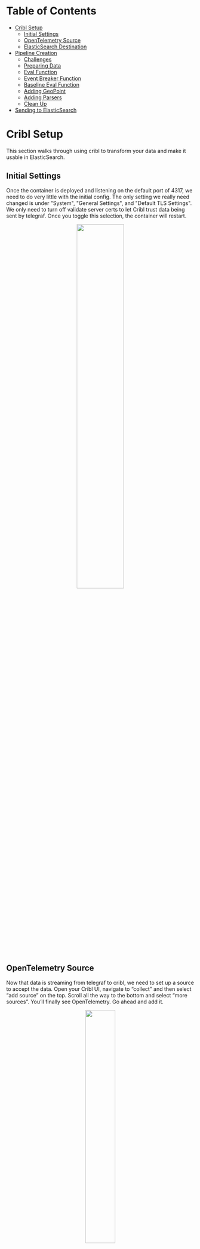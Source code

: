 # Table of Contents

* [Cribl Setup](cribl_setup)
  * [Initial Settings](#initial-settings)
  * [OpenTelemetry Source](#opentelemetry-source)
  * [ElasticSearch Destination](#elasticsearch-destination)
* [Pipeline Creation](#pipeline-creation)
  * [Challenges](#challenges)
  * [Preparing Data](#preparing-data)
  * [Eval Function](#eval-function)
  * [Event Breaker Function](#event-breaker-function)
  * [Baseline Eval Function](#baseline-eval-function)
  * [Adding GeoPoint](#adding-geopoint)
  * [Adding Parsers](#adding-parsers)
  * [Clean Up](#clean-up)
* [Sending to ElasticSearch](#sending-to-elasticsearch)

# Cribl Setup

This section walks through using cribl to transform your data and make it usable in ElasticSearch.

## Initial Settings

Once the container is deployed and listening on the default port of 4317, we need to do very little with the initial config. The only setting we really need changed is under 
"System", "General Settings", and "Default TLS Settings". We only need to turn off validate server certs to let Cribl trust data being sent by telegraf. Once you toggle this selection,
the container will restart.

<p align="center">
<img src="https://github.com/model-driven-devops/MDT-Cribl/assets/65776483/e6a99bb4-c715-4ba0-a906-da48531998ba" width="50%" height="50%">
</p>


## OpenTelemetry Source

Now that data is streaming from telegraf to cribl, we need to set up a source to accept the data. Open your Cribl UI, navigate to “collect” and then select “add source” on the top. Scroll all the way to the bottom and select “more sources”. You’ll finally see OpenTelemetry. Go ahead and add it.

<p align="center">
<img src="https://github.com/model-driven-devops/MDT-Cribl/assets/65776483/812986d1-05b1-434d-ba38-15a149b1c2a3" width="40%" height=40%">
</p>

Once you add it, move your mouse over it and you’ll get the option to configure the source. Under General Settings, you just need to set the IP to listen 
on 0.0.0.0 and set the port to whatever port your container has open to ingest data. The default is 4317. The protocol is gRPC and should already be set.

<p align="center">
<img src="https://github.com/model-driven-devops/MDT-Cribl/assets/65776483/e0b16ce9-6ef2-470f-8582-d5d5d837cfd0" width="40%" height="40%">
</p>

Next, you can select “Authentication” and set it to “none”. Since we are not using a production environment and have not set up any type of TLS settings,
we need to make sure we also set the server side settings to disable.

<p align="center">
<img src="https://github.com/model-driven-devops/MDT-Cribl/assets/65776483/4d60cd75-a46a-44e4-969c-f46c4007b25b" width="40%" height="40%">
</p>

Thats it. Thats all it takes to set up the OpenTelemetry data source. If you want to verify events are coming in, you can select the status, charts, or live data
tabs. You should see data coming in. If you check the ”Live Data” tab, you’ll notice it has a default filter expression to display only the OpenTelemetry data.
It’s worth while to copy this expression since we can use it later to filter “__inputID=='open_telemetry:1”

<p align="center">
<img src="https://github.com/model-driven-devops/MDT-Cribl/assets/65776483/67222c09-9144-4c36-98aa-c496372b09b7" width="40%" height="40%">
</p>

## ElasticSearch Destination

While we are setting up our source, we may as well set up our elasticsearch destination. I would highely recommend not sending data to it until you create your
pipeline though. Back in your collect menu, select "add destination". Find the option to add "ElasticSearch".

<p align="center">
<img src="https://github.com/model-driven-devops/MDT-Cribl/assets/65776483/d62a5431-bab0-4292-a041-927bd52546bb" width="40%" height="40%">
</p>

The settings are pretty straight forward (just like OpenTelemetry). The URL to send data to your Elastic API is https://es01:9200/_bulk. We are able to use es01 since 
all our containers are running on the same host. Name the data stream anything you'd like. You can give it a clever name like "Telemetry" or "mdt". The Username and
Password will match whatever you defined in your docker config. 

<p align="center">
<img src="https://github.com/model-driven-devops/MDT-Cribl/assets/65776483/4c5e1b01-3cbf-41fd-91aa-b14df06fb49b" width="40%" height="40%">
</p>

And of course, because we all love to sacrifice security for productivity, select the advanced settings and turn off "validate server certs". Once you're done you can go ahead and 
select add or save.

<p align="center">
<img src="https://github.com/model-driven-devops/MDT-Cribl/assets/65776483/59fef724-e396-4676-9c04-f86ba102b27b" width="40%" height="40%">
</p>

We are not sending any data yet, but you should be able to select "Logs" and check if cribl was able to establish a connection to ElasticSearch. If not, we can kick the can down the 
road and worry about troubleshooting that later.

## Pipeline Creation

### Challenges

Now this is the fun and frustrating part of telemetry. We need to make our data useful. If you don’t take time to do this, you’ll spend cycles trying to create 
visualizations that will never tell the story you really want to tell. This gets tricky with MDT and OpenTelemetry, because the data is sent as one 
massive JSON schema with multiple embedded arrays, the useable metrics being buried deep inside the schema. Here is the interface statistics output for a single 
interface on a single device. You can expand the section below.

<details>

<summary>Interface Statistics Output</summary>
 [{"instrumentation_library":{"name":"unknown","version":"unknown"},"metrics":[{"name":"Cisco-IOS-XE-interfaces-oper:interfaces/interface/statistics_tx_kbps","description":"","unit":"","data":{"data_points":[{"attributes":{"source":"site1-rtr1","subscription":"301","host":"f054a84bef4c","name":"GigabitEthernet2","path":"Cisco-IOS-XE-interfaces-oper:interfaces/interface/statistics"},"time_unix_nano":1700500278651000000,"exemplars":[],"value":3}]},"__type":"gauge"},{"name":"Cisco-IOS-XE-interfaces-oper:interfaces/interface/statistics_num_flaps","description":"","unit":"","data":{"data_points":[{"attributes":{"host":"f054a84bef4c","name":"GigabitEthernet2","path":"Cisco-IOS-XE-interfaces-oper:interfaces/interface/statistics","source":"site1-rtr1","subscription":"301"},"time_unix_nano":1700500278651000000,"exemplars":[],"value":0}]},"__type":"gauge"},{"name":"Cisco-IOS-XE-interfaces-oper:interfaces/interface/statistics_in_octets","description":"","unit":"","data":{"data_points":[{"attributes":{"host":"f054a84bef4c","name":"GigabitEthernet2","path":"Cisco-IOS-XE-interfaces-oper:interfaces/interface/statistics","source":"site1-rtr1","subscription":"301"},"time_unix_nano":1700500278651000000,"exemplars":[],"value":1815370463}]},"__type":"gauge"},{"name":"Cisco-IOS-XE-interfaces-oper:interfaces/interface/statistics_in_unicast_pkts","description":"","unit":"","data":{"data_points":[{"attributes":{"name":"GigabitEthernet2","path":"Cisco-IOS-XE-interfaces-oper:interfaces/interface/statistics","source":"site1-rtr1","subscription":"301","host":"f054a84bef4c"},"time_unix_nano":1700500278651000000,"exemplars":[],"value":3721050}]},"__type":"gauge"},{"name":"Cisco-IOS-XE-interfaces-oper:interfaces/interface/statistics_out_discards","description":"","unit":"","data":{"data_points":[{"attributes":{"name":"GigabitEthernet2","path":"Cisco-IOS-XE-interfaces-oper:interfaces/interface/statistics","source":"site1-rtr1","subscription":"301","host":"f054a84bef4c"},"time_unix_nano":1700500278651000000,"exemplars":[],"value":0}]},"__type":"gauge"},{"name":"Cisco-IOS-XE-interfaces-oper:interfaces/interface/statistics_rx_pps","description":"","unit":"","data":{"data_points":[{"attributes":{"name":"GigabitEthernet2","path":"Cisco-IOS-XE-interfaces-oper:interfaces/interface/statistics","source":"site1-rtr1","subscription":"301","host":"f054a84bef4c"},"time_unix_nano":1700500278651000000,"exemplars":[],"value":2}]},"__type":"gauge"},{"name":"Cisco-IOS-XE-interfaces-oper:interfaces/interface/statistics_out_unicast_pkts","description":"","unit":"","data":{"data_points":[{"attributes":{"subscription":"301","host":"f054a84bef4c","name":"GigabitEthernet2","path":"Cisco-IOS-XE-interfaces-oper:interfaces/interface/statistics","source":"site1-rtr1"},"time_unix_nano":1700500278651000000,"exemplars":[],"value":3653323}]},"__type":"gauge"},{"name":"Cisco-IOS-XE-interfaces-oper:interfaces/interface/statistics_out_errors","description":"","unit":"","data":{"data_points":[{"attributes":{"host":"f054a84bef4c","name":"GigabitEthernet2","path":"Cisco-IOS-XE-interfaces-oper:interfaces/interface/statistics","source":"site1-rtr1","subscription":"301"},"time_unix_nano":1700500278651000000,"exemplars":[],"value":0}]},"__type":"gauge"},{"name":"Cisco-IOS-XE-interfaces-oper:interfaces/interface/statistics_in_unknown_protos_64","description":"","unit":"","data":{"data_points":[{"attributes":{"subscription":"301","host":"f054a84bef4c","name":"GigabitEthernet2","path":"Cisco-IOS-XE-interfaces-oper:interfaces/interface/statistics","source":"site1-rtr1"},"time_unix_nano":1700500278651000000,"exemplars":[],"value":0}]},"__type":"gauge"},{"name":"Cisco-IOS-XE-interfaces-oper:interfaces/interface/statistics_in_multicast_pkts","description":"","unit":"","data":{"data_points":[{"attributes":{"subscription":"301","host":"f054a84bef4c","name":"GigabitEthernet2","path":"Cisco-IOS-XE-interfaces-oper:interfaces/interface/statistics","source":"site1-rtr1"},"time_unix_nano":1700500278651000000,"exemplars":[],"value":0}]},"__type":"gauge"},{"name":"Cisco-IOS-XE-interfaces-oper:interfaces/interface/statistics_in_discards","description":"","unit":"","data":{"data_points":[{"attributes":{"path":"Cisco-IOS-XE-interfaces-oper:interfaces/interface/statistics","source":"site1-rtr1","subscription":"301","host":"f054a84bef4c","name":"GigabitEthernet2"},"time_unix_nano":1700500278651000000,"exemplars":[],"value":0}]},"__type":"gauge"},{"name":"Cisco-IOS-XE-interfaces-oper:interfaces/interface/statistics_in_errors","description":"","unit":"","data":{"data_points":[{"attributes":{"subscription":"301","host":"f054a84bef4c","name":"GigabitEthernet2","path":"Cisco-IOS-XE-interfaces-oper:interfaces/interface/statistics","source":"site1-rtr1"},"time_unix_nano":1700500278651000000,"exemplars":[],"value":0}]},"__type":"gauge"},{"name":"Cisco-IOS-XE-interfaces-oper:interfaces/interface/statistics_out_multicast_pkts","description":"","unit":"","data":{"data_points":[{"attributes":{"path":"Cisco-IOS-XE-interfaces-oper:interfaces/interface/statistics","source":"site1-rtr1","subscription":"301","host":"f054a84bef4c","name":"GigabitEthernet2"},"time_unix_nano":1700500278651000000,"exemplars":[],"value":0}]},"__type":"gauge"},{"name":"Cisco-IOS-XE-interfaces-oper:interfaces/interface/statistics_tx_pps","description":"","unit":"","data":{"data_points":[{"attributes":{"name":"GigabitEthernet2","path":"Cisco-IOS-XE-interfaces-oper:interfaces/interface/statistics","source":"site1-rtr1","subscription":"301","host":"f054a84bef4c"},"time_unix_nano":1700500278651000000,"exemplars":[],"value":1}]},"__type":"gauge"},{"name":"Cisco-IOS-XE-interfaces-oper:interfaces/interface/statistics_in_crc_errors","description":"","unit":"","data":{"data_points":[{"attributes":{"host":"f054a84bef4c","name":"GigabitEthernet2","path":"Cisco-IOS-XE-interfaces-oper:interfaces/interface/statistics","source":"site1-rtr1","subscription":"301"},"time_unix_nano":1700500278651000000,"exemplars":[],"value":0}]},"__type":"gauge"},{"name":"Cisco-IOS-XE-interfaces-oper:interfaces/interface/statistics_in_broadcast_pkts","description":"","unit":"","data":{"data_points":[{"attributes":{"name":"GigabitEthernet2","path":"Cisco-IOS-XE-interfaces-oper:interfaces/interface/statistics","source":"site1-rtr1","subscription":"301","host":"f054a84bef4c"},"time_unix_nano":1700500278651000000,"exemplars":[],"value":0}]},"__type":"gauge"},{"name":"Cisco-IOS-XE-interfaces-oper:interfaces/interface/statistics_in_unknown_protos","description":"","unit":"","data":{"data_points":[{"attributes":{"host":"f054a84bef4c","name":"GigabitEthernet2","path":"Cisco-IOS-XE-interfaces-oper:interfaces/interface/statistics","source":"site1-rtr1","subscription":"301"},"time_unix_nano":1700500278651000000,"exemplars":[],"value":0}]},"__type":"gauge"},{"name":"Cisco-IOS-XE-interfaces-oper:interfaces/interface/statistics_out_octets","description":"","unit":"","data":{"data_points":[{"attributes":{"host":"f054a84bef4c","name":"GigabitEthernet2","path":"Cisco-IOS-XE-interfaces-oper:interfaces/interface/statistics","source":"site1-rtr1","subscription":"301"},"time_unix_nano":1700500278651000000,"exemplars":[],"value":485148603}]},"__type":"gauge"},{"name":"Cisco-IOS-XE-interfaces-oper:interfaces/interface/statistics_out_broadcast_pkts","description":"","unit":"","data":{"data_points":[{"attributes":{"subscription":"301","host":"f054a84bef4c","name":"GigabitEthernet2","path":"Cisco-IOS-XE-interfaces-oper:interfaces/interface/statistics","source":"site1-rtr1"},"time_unix_nano":1700500278651000000,"exemplars":[],"value":0}]},"__type":"gauge"},{"name":"Cisco-IOS-XE-interfaces-oper:interfaces/interface/statistics_rx_kbps","description":"","unit":"","data":{"data_points":[{"attributes":{"host":"f054a84bef4c","name":"GigabitEthernet2","path":"Cisco-IOS-XE-interfaces-oper:interfaces/interface/statistics","source":"site1-rtr1","subscription":"301"},"time_unix_nano":1700500278651000000,"exemplars":[],"value":1}]},"__type":"gauge"},{"name":"Cisco-IOS-XE-interfaces-oper:interfaces/interface/statistics_in_discards_64","description":"","unit":"","data":{"data_points":[{"attributes":{"source":"site1-rtr1","subscription":"301","host":"f054a84bef4c","name":"GigabitEthernet2","path":"Cisco-IOS-XE-interfaces-oper:interfaces/interface/statistics"},"time_unix_nano":1700500278651000000,"exemplars":[],"value":0}]},"__type":"gauge"},{"name":"Cisco-IOS-XE-interfaces-oper:interfaces/interface/statistics_in_errors_64","description":"","unit":"","data":{"data_points":[{"attributes":{"host":"f054a84bef4c","name":"GigabitEthernet2","path":"Cisco-IOS-XE-interfaces-oper:interfaces/interface/statistics","source":"site1-rtr1","subscription":"301"},"time_unix_nano":1700500278651000000,"exemplars":[],"value":0}]},"__type":"gauge"},{"name":"Cisco-IOS-XE-interfaces-oper:interfaces/interface/statistics_out_octets_64","description":"","unit":"","data":{"data_points":[{"attributes":{"host":"f054a84bef4c","name":"GigabitEthernet2","path":"Cisco-IOS-XE-interfaces-oper:interfaces/interface/statistics","source":"site1-rtr1","subscription":"301"},"time_unix_nano":1700500278651000000,"exemplars":[],"value":485148603}]},"__type":"gauge"}],"schema_url":""}]
</details>

To make it easier to see how deeply the data is embedded, here is a partial JSON representation of just two statistic data points:

```
{
  "resource": {
    "dropped_attributes_count": 0,
    "attributes": {}
  },
  "instrumentation_library_metrics": [
    {
      "instrumentation_library": {
        "name": "unknown",
        "version": "unknown"
      },
      "metrics": [
        {
          "name": "Cisco-IOS-XE-interfaces-oper:interfaces/interface/statistics_tx_kbps",
          "description": "",
          "unit": "",
          "data": {
            "data_points": [
              {
                "attributes": {
                  "source": "site1-rtr1",
                  "subscription": "301",
                  "host": "f054a84bef4c",
                  "name": "GigabitEthernet2",
                  "path": "Cisco-IOS-XE-interfaces-oper:interfaces/interface/statistics"
                },
                "time_unix_nano": 1700500278651000000,
                "exemplars": [],
                "value": 3
              }
            ]
          },
          "__type": "gauge"
        },
        {
          "name": "Cisco-IOS-XE-interfaces-oper:interfaces/interface/statistics_num_flaps",
          "description": "",
          "unit": "",
          "data": {
            "data_points": [
              {
                "attributes": {
                  "host": "f054a84bef4c",
                  "name": "GigabitEthernet2",
                  "path": "Cisco-IOS-XE-interfaces-oper:interfaces/interface/statistics",
                  "source": "site1-rtr1",
                  "subscription": "301"
                },
                "time_unix_nano": 1700500278651000000,
                "exemplars": [],
                "value": 0
              }
            ]
          },
          "__type": "gauge"
        },
```
You’ll notice a few things (or maybe you won’t so I’ll point it out).
- There is a lot of useless data and data fields. The resource, __type, and instrumentation library fields are not even giving us any actual data. 
- Everything is buried under the “instrumentation_library_metrics" field, which is a very annoying name to use when you’re creating visualizations because whether
its interface statistics or SLA telemetry, it all gets put under this field.
- The simple data we need is distributed in multiple arrays. If we want to see the <b>statistics_tx_kbps</b> for the <b>site1-rtr1</b> router coming in from <b>GigabitEthernet2</b>,
  eachpiece of data is different layers of the schema.
  - The name of the statistic is under instrumentation_library_metrics[0].metrics[0].name and displayed as the full xpath.
  - The name of the device is under instrumentation_library_metrics[0].metrics[0].data.data_points[0].attributes.source
  - The value associated with statistics_tx_kbps is under instrumentation_library_metrics[0].metrics[0].data.data_points[0].value
 
To make this more challenging, because the arrays are embedded, you need to use the number to identify where in the array your data is. For example the value of statistics_num_flaps
would be instrumentation_library_metrics[0].metrics[1].data.data_points[1].value. The next data point would be instrumentation_library_metrics[0].metrics[2].data.data_points[2].value
and so on. Not only do visualizations become extremely hard to create, but using any standard function to break apart the data without having to write javascript expressions that 
iterate through the array is frustrating. 

Enough with the problems, lets talk about the solution!

## Preparing data

Cribl has extremely powerful built in functions, and I tried just about everything before figuring this out. The JSON event breaker is where we want to start. This basically lets you 
define a field in your schema and when data runs through your pipeline, cribl will break each of those fields into their own events. For example, the massive interface statistic 
schema above is treated as one event. You’ll notice that the path to the data we need is under the <i>instrumentation_library_metrics[0].metrics[0]</i> field. If we set our event 
breaker to the metrics field, we should get separate events we can filter on. 

You may be thinking “No duh. Why wasn’t this the first thing you tried?”. Well it was and it didn’t work. Why didn’t it work? because dealing with JSON schema and streaming data 
makes my eyes bleed so I failed to notice this “Limitations” notice in the documentation:

https://docs.cribl.io/stream/event-breaker-function/

> The Event Breaker Function operates only on data in _raw. For other events, move the array to _raw and stringify it before applying this Function.

It just so happens our data is not in _raw and not stringified, so the first thing we need to do is put it in _raw and stringify it. In your collect window, mouse over the middle of 
the line connecting your source and destination. You will see the “pipeline” box. Go ahead and select it.

<p align="center">
<img src="https://github.com/model-driven-devops/MDT-Cribl/assets/65776483/110b4c22-5a14-4a80-85e4-1c804ac37834" width="40%" height="40%">
</p>

You’ll be presented with the option of a bunch of pre-built pipelines created by engineers who probably ran into all the same issues we ran into. You can use your main pipeline, or 
you can create a new one by selecting “Create Pipeline” in the top right corner.

<p align="center">
 <img src="https://github.com/model-driven-devops/MDT-Cribl/assets/65776483/8509baec-cbf6-438c-95c6-6d7265deeb4c" width="50%" height="50%" alt="Pipeline Creation Window">
</p>

Now we want to capture some sample data to test against as we create our pipeline. Select “Capture Data”.

<p align="center">
<img src="https://github.com/model-driven-devops/MDT-Cribl/assets/65776483/b1448a00-bced-4e3f-8c03-eb1c390b06e7" width="50%" height="50%">
</p>

Once you select capture data, you can use that expression you copied earlier to only capture the OpenTelemetry data.

```
__inputId=='open_telemetry:1'
```

<p align="center">
<img src="https://github.com/model-driven-devops/MDT-Cribl/assets/65776483/65abf433-6c09-4a38-bc75-ec904cf427cd" width="50%" height="50%">
</p>

You should see the data start to come in. Based on the number you set in the event capture, you should see that amount of events. Save the sample file.

<p align="center">
<img src="https://github.com/model-driven-devops/MDT-Cribl/assets/65776483/c3de4fe4-d2fa-4abd-a4ad-df5a50535bae" width="50%" height="50%">
</p>

## Eval Function

Under the “Add Function”, we are going to select “Eval”.

<p align="center">
<img src="https://github.com/model-driven-devops/MDT-Cribl/assets/65776483/1ae1796d-caba-4773-8369-39c3c6653693" width="50%" height="50%">
</p>

To format all of our data to use the event breaker function, we are going to enter the following values for name and expression:
- Name: _raw
- Value Expression: JSON.stringify(instrumentation_library_metrics)
  
We are basically taking the entire schema that comes into cribl, placing it into a field called "raw" and turning it into one large string. If you’d like, you can go ahead and remove 
some of those empty fields as well. I added instrumentation_library_metrics, resource, unit, schema_url, and description just to clean 
things up a bit

<p align="center">
<img src="https://github.com/model-driven-devops/MDT-Cribl/assets/65776483/4681c530-79f1-4662-afd5-6f6d578c859e">
</p>

Once you save your initial function, take a look at the preview of your data. On the top you’ll see a toggle for IN/OUT. If you select OUT, you will see what the output of your 
function is. Now you will notice you have a raw field with all your data and the instrumentation_library_metrics field has been removed. The data is also grouped together as opposed 
to before the pipeline, where you could drill down into the schema. We basically turned it into a giant string.

| Before Function | After Function |
| --- | ---|
| <img src="https://github.com/model-driven-devops/MDT-Cribl/assets/65776483/71b677f1-bf7c-44f5-a5c8-450587bce90b"> | <img src="https://github.com/model-driven-devops/MDT-Cribl/assets/65776483/50c6c628-3255-4132-834a-59353ddfb6f4"> |

## Event Breaker Function

Now that we have the data in the corrected format, we can use the event breaker to turn the single event, large schema into a series of small events. We can select the same “Add 
Function” field. In any of these functions, you can use a filter to get more granular, but since we are just working with all data coming in, we can keep it set to true. “Under 
Existing or New”, select “New” and then under “Event Breaker Type” select JSON Array. We want to target the “Metrics” field as our breaker. You can leave everything else as default.

<p align="center">
<img src="https://github.com/model-driven-devops/MDT-Cribl/assets/65776483/04daa8fe-5407-4982-acfb-ed98cd6dd833" width="30%" height="30%">
</p>

Now take a look at your data. That looks better doesn’t it? In this example, we now have the Statistics_tx_kbps as its own event. From this point forward, the world is your oyster 
and you can cut up and manipulate your data however you want. Feel free to skip ahead or keep modifying your data.

<p align="center">
<img src="https://github.com/model-driven-devops/MDT-Cribl/assets/65776483/03217b7e-131e-488b-831d-9824e8dda312">
</p>

Go ahead click save and take a look at your data. It's beautiful.


## Baseline Eval Function

Now we have our data broken apart into individual events (woohoo!), lets start extracting the fields from our _raw schema that are consistant across all our different telemetry 
streams. This will make adding things like geopoints and parsers much easier to work with. Start by adding a new Eval function.

<p align="center">
<img src="https://github.com/model-driven-devops/MDT-Cribl/assets/65776483/2e80ff99-edc8-4899-ac78-66e265d9598a" width="50%" height="50%">
</p>

You can see in the screenshot, I used the full data path as my value expression to identifify what specefic field I was targeting. For example, the device name is nested under 
data.data_points[0].attributes.source. If you need to figure out your full data path, you can use the "simple preview" and expand each field until you find the fields you want to 
extract.

<p align="center">
<img src="https://github.com/model-driven-devops/MDT-Cribl/assets/65776483/1291467d-6ed0-49ab-be6d-145275f18f22" width="60%" height="60%">
</p>

For our baseline eval function, we only want to elevate the fields that are consistant across all of our telemetry events because this function will be applied to all telemetry data coming through this pipeline. We can use the filter later to make adjustments to our speceific data streams. Below is an example of the SLA event. 

<p align="center">
<img src="https://github.com/model-driven-devops/MDT-Cribl/assets/65776483/17e34db3-9367-4ae2-9119-87873bc8cea6" width="60%" height="60%">
</p>

You can see the fields consistent across both the interface event and SLA event are:

- data.data_points[0].value
- data.data_points[0].attributes.source
- data.data_points[0].attributes.name
- data.data_points[0].attributes.path

Here is a closer screenshot of the mapping. You can change the names to whatever you want here. For example, I changed the "name" field to "interface".

<p align="center">
<img src="https://github.com/model-driven-devops/MDT-Cribl/assets/65776483/0a7d9260-ab77-4ae1-98f7-14f5830c3679" width="60%" height="60%">
</p>

Once you save your function, take a look at how your data has changed:

| SLA Telemetry | Interface Telemetry |
| --- | ---|
| <img src="https://github.com/model-driven-devops/MDT-Cribl/assets/65776483/94087c84-c0a0-4f41-bcd2-e921ab76f447"> | <img src="https://github.com/model-driven-devops/MDT-Cribl/assets/65776483/2850ee35-69a3-4cb5-9e9d-d8b6ac8375e4"> |

Before we proceed, lets add one more field. Why? Well, when the data goes into elasticsearch, we want to easily identify what the value means. In our current data streams, we see a "name" field with a long path - Cisco-IOS-XE-interfaces-oper:interfaces/interface/statistics_in_errors_64. We don't need all that extra stuff. Select "add field" and as your "Value Expression" add the following:

```
name.substring(name.lastIndexOf('/') + 1)
```

This basically takes whatever is after the last "/" in your name field and gets rid of the other stuff. Next, we are going to take the new name and place it under the attributes field by using the following for "Name":

```
data.data_points[0].attributes.name
```

Why are we putting it there? Well later on, we will be using parsers to extract our remaining data, placing it under a field that identifies the type 
of telemetry it is. For example, all bgp speceifc data will get placed under bgp.datapoint and SLA data will get placed under sla.datapoint. To easily visualize 
our data, we want the name to easily describe the value. By adding this field, we will eventually end up with interface.statistics_tx_kbps or bgp.
connection_total_dropped.

<p align="center">
<img src="https://github.com/model-driven-devops/MDT-Cribl/assets/65776483/1bea7a9b-be96-42c0-aae0-89651fe1503f" width="60%" height="60%">
</p>

Now isn't that beautiful. Under our attributes field, 


## Adding GeoPoint

If you are like me, you appreciate good visuals. I love when I can see data on a map. To do so, you need to feed elasticsearch a GeoPoint for each device. This is not super easy to 
do and there isn't really anything built into cribl ourside of the GeoIP function, which for private networks isn't really useful. To add a GeoPoint as part of your pipeline, we need 
to use two deperate functions. First, we need to create a lookup table. In Cribl, navigate to "More" and select "Knowledge". 

<p align="center">
<img src="https://github.com/model-driven-devops/MDT-Cribl/assets/65776483/3308c2fc-dfe7-47f5-817f-56ba5cd8088c" width="60%" height="60%">
</p>

Select "Add Lookup File". You'll have the choice of uploading a csv or creating a new text file. In this scenario, select the new text file. I find it easier to set up the headers, 
saving it, and then editing the file instead of editing it as a text file. At a minimum, we need a field to contain our lookup data and a field for latitude and longitude. I went 
ahead and added a city and state field as well.

<p align="center">
<img src="https://github.com/model-driven-devops/MDT-Cribl/assets/65776483/8fda93a8-aa03-4027-94d2-c946bd289f24" width="60%" height="60%">
</p>

Now that we have our initial lookup columns set up, you can save it and open it again. When you open it, you'll have the option to change the "Edit Mode". Change 
it to "table" and lets start adding our data. For our small topology, I am using the router name as the lookup field. If you are doing this for a larger topology, you can use any data field that is being ingested.

<p align="center">
<img src="https://github.com/model-driven-devops/MDT-Cribl/assets/65776483/c2c56b90-9cf1-4c59-9169-06812e8c9f82" width="60%" height="60%">
</p>

Now we have our lookup table done. All we need to do is add the lookup function and point it to our table. Since we've taken the time to elevate some of the data fields, all we have to do is match the "source" field in our data with the "source" field in the lookup table.

<p align="center">
<img src="https://github.com/model-driven-devops/MDT-Cribl/assets/65776483/f546849e-40af-4058-bda9-d17564339d8d" width="60%" height="60%">
</p>

Now look at our data! Each event has the city, state, latitude, and longitude added. 

<p align="center">
<img src="https://github.com/model-driven-devops/MDT-Cribl/assets/65776483/b800e667-b38b-4647-b1c5-496351bc18f7" width="60%" height="60%">
</p>

### GeoPoint Eval Function

Now you would think sending fields titled "latitude" and "longitude" to elasticsearch would let you create amazing map visualizations, but no. There is more work to be done. There are many ways to do this, but since we are becoming cribl pipeline experts lets keep moving. For elasticsearch to recognize geopoint data, it needs to be sent in the correct format. Use another Eval function to merge the latitude and longitude into a single field called location. Make sure you use the + sign before both, otherwise they will be sent as a string.

<p align="center">
<img src="https://github.com/model-driven-devops/MDT-Cribl/assets/65776483/e8e031aa-573e-4ba9-9512-04fc05493ad5" width="60%" height="60%">
</p>

Placeholder. Need to figure out if Elasticsearch needs to be prepped.

## Adding Parsers

Alright, we're almost done. Now it's time to add our parsers to drop the rest of the data points into telemetry specefic catagories. Add a new parser function. In the filter field, we are going to target any event that has a similar path. This example with use BGP.

```
path.includes("Cisco-IOS-XE-bgp-oper:bgp-state-data")
```

Then we want to extract all data nested under the attributes field and append "bgp" to it so we can identify it. Our source will be:

```
data.data_points[0].attributes
```
and our destination will simply be "bgp".

<p align="center">
<img src="https://github.com/model-driven-devops/MDT-Cribl/assets/65776483/355c1123-62b3-435b-92ca-dce8d0b7a052" width="60%" height="60%">
</p>

We can also remove the source and path field since we already have those elevated. Now take a look at our data!

<p align="center">
<img src="https://github.com/model-driven-devops/MDT-Cribl/assets/65776483/a42fa6d1-4d89-4c77-925e-9ad1cec94cb4" width="60%" height="60%">
</p>

Go ahead and add a similar parser for each of your telemetry paths. Your pipeline should end up looking something like this:

<p align="center">
<img src="https://github.com/model-driven-devops/MDT-Cribl/assets/65776483/7922ae4c-7da6-476a-a68d-7d56324d4c65" width="60%" height="60%">
</p>

## Clean Up

One final eval function to clean everything up should do it. All we want to do is remove the fields we aren't using anymore. 

<p align="center">
<img src="https://github.com/model-driven-devops/MDT-Cribl/assets/65776483/4d78f5a3-c9fe-490d-a4bf-e8e18289dba3" width="60%" height="60%">
</p>

Now doesn't that look better!

<p align="center">
<img src="https://github.com/model-driven-devops/MDT-Cribl/assets/65776483/a3758e61-27a4-4a38-86d5-4bf40f4fd736" width="60%" height="60%">
</p>

## Sending to Elasticsearch

Now we should be ready to start sending data to elasticsearch for some visualization. Before we do that, remember those functions we created for the location? We need to prepare our elasticsearch index to accept those coordinates in the correct format. Go ahead and login to Kibana and head to the "Dev Tools" section. In the console, we are going to set the "location" field as a geopoint. You can use the code below, but make sure you replace "telemetry" with whatever the name of your index is.

```
PUT telemetry
{
  "mappings": {
    "properties": {
      "location": {
        "type": "geo_point"
      }
    }
  }
}
```
Press the green arrow to send the command to elasticsearch and you should see the accepted output.

<p align="center">
<img src="https://github.com/model-driven-devops/MDT-Cribl/assets/65776483/84752afc-febd-479f-8ee5-73d2136431d1" width="80%" height="80%">
</p>

### Connect your pipeline

Head back to cribl and go to the collect window. Highlight the connection between the OpenTelemetry source and whatever destination you have it connected to. Select "Pipeline"

<p align="center">
<img src="https://github.com/model-driven-devops/MDT-Cribl/assets/65776483/5d199f0f-8a6c-4ee2-85c4-e00f284c44a4" width="70%" height="70%">
</p>

Find the name of your pipeline and select it. Click save. You are now sending all data coming from the OpenTelemetry source (telegraf) through your pipeline, where it transforms the data. Once saved, grab the line connecting your source and destination and drag it over to ElasticSearch.

<p align="center">
<img src="https://github.com/model-driven-devops/MDT-Cribl/assets/65776483/c70f8a6f-1248-4e0d-9aeb-bf2f94374c9b" width="70%" height="70%">
</p>

Now you can select your elasticsearch destination and verify the data is being sent correctly. There are mutliple tabs that help. You can capture events like we did when creating the pipeline, look at logs, etc. The screen shot below shows the Live Data tab.

<p align="center">
<img src="https://github.com/model-driven-devops/MDT-Cribl/assets/65776483/9e416462-d31e-4e11-b27b-28d669ac5d1e" width="70%" height="70%">
</p>
